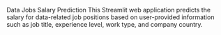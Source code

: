 Data Jobs Salary Prediction
This Streamlit web application predicts the salary for data-related job positions based on user-provided information such as job title, experience level, work type, and company country.
